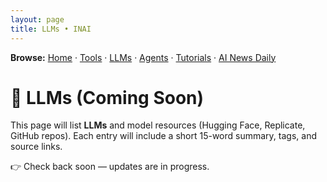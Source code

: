```yaml
---
layout: page
title: LLMs • INAI
---
```

**Browse:** [Home](index.md) · [Tools](tools.md) · [LLMs](llms.md) · [Agents](agents.md) · [Tutorials](tutorials.md) · [AI News Daily](news.md)

# 🤖 LLMs (Coming Soon)

This page will list **LLMs** and model resources (Hugging Face, Replicate, GitHub repos).
Each entry will include a short 15-word summary, tags, and source links.

👉 Check back soon — updates are in progress.
